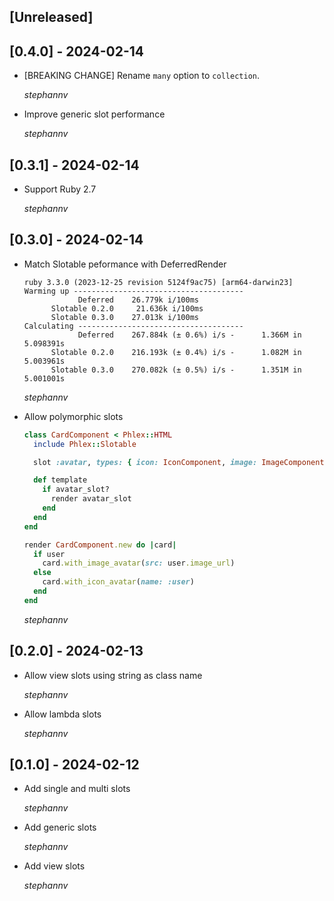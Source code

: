 ## [Unreleased]

## [0.4.0] - 2024-02-14
- [BREAKING CHANGE] Rename `many` option to `collection`.

  *stephannv*

- Improve generic slot performance

  *stephannv*

## [0.3.1] - 2024-02-14
- Support Ruby 2.7

  *stephannv*

## [0.3.0] - 2024-02-14

- Match Slotable peformance with DeferredRender
  ```
  ruby 3.3.0 (2023-12-25 revision 5124f9ac75) [arm64-darwin23]
  Warming up --------------------------------------
              Deferred    26.779k i/100ms
        Slotable 0.2.0     21.636k i/100ms
        Slotable 0.3.0    27.013k i/100ms
  Calculating -------------------------------------
              Deferred    267.884k (± 0.6%) i/s -      1.366M in   5.098391s
        Slotable 0.2.0    216.193k (± 0.4%) i/s -      1.082M in   5.003961s
        Slotable 0.3.0    270.082k (± 0.5%) i/s -      1.351M in   5.001001s
  ```
  *stephannv*

- Allow polymorphic slots
  ```ruby
  class CardComponent < Phlex::HTML
    include Phlex::Slotable

    slot :avatar, types: { icon: IconComponent, image: ImageComponent }

    def template
      if avatar_slot?
        render avatar_slot
      end
    end
  end

  render CardComponent.new do |card|
    if user
      card.with_image_avatar(src: user.image_url)
    else
      card.with_icon_avatar(name: :user)
    end
  end
  ```

  *stephannv*

## [0.2.0] - 2024-02-13

- Allow view slots using string as class name

  *stephannv*

- Allow lambda slots

  *stephannv*

## [0.1.0] - 2024-02-12
- Add single and multi slots

  *stephannv*

- Add generic slots

  *stephannv*

- Add view slots

  *stephannv*
